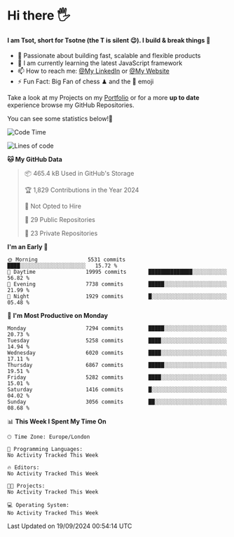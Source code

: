 # Hi there :raised_hand_with_fingers_splayed:
#### I am Tsot, short for Tsotne (the T is silent :wink:). I build & break things :space_invader:
- :telescope: Passionate about building fast, scalable and flexible products
- :seedling: I am currently learning the latest JavaScript framework 
- :mailbox: How to reach me: [@My LinkedIn](https://www.linkedin.com/in/tsotne-gvadzabia/) or [@My Website](https://tsotne.co.uk/contact)
- :zap: Fun Fact: Big Fan of chess ♟ and the 👾 emoji

Take a look at my Projects on my [Portfolio](https://tsotne.co.uk/) or for a more **up to date** experience browse my GitHub Repositories.

You can see some statistics below!:space_invader:
<!--START_SECTION:waka-->
![Code Time](http://img.shields.io/badge/Code%20Time-761%20hrs%202%20mins-blue)

![Lines of code](https://img.shields.io/badge/From%20Hello%20World%20I%27ve%20Written-12.6%20million%20lines%20of%20code-blue)

**🐱 My GitHub Data** 

> 📦 465.4 kB Used in GitHub's Storage 
 > 
> 🏆 1,829 Contributions in the Year 2024
 > 
> 🚫 Not Opted to Hire
 > 
> 📜 29 Public Repositories 
 > 
> 🔑 23 Private Repositories 
 > 
**I'm an Early 🐤** 

```text
🌞 Morning                5531 commits        ████░░░░░░░░░░░░░░░░░░░░░   15.72 % 
🌆 Daytime                19995 commits       ██████████████░░░░░░░░░░░   56.82 % 
🌃 Evening                7738 commits        █████░░░░░░░░░░░░░░░░░░░░   21.99 % 
🌙 Night                  1929 commits        █░░░░░░░░░░░░░░░░░░░░░░░░   05.48 % 
```
📅 **I'm Most Productive on Monday** 

```text
Monday                   7294 commits        █████░░░░░░░░░░░░░░░░░░░░   20.73 % 
Tuesday                  5258 commits        ████░░░░░░░░░░░░░░░░░░░░░   14.94 % 
Wednesday                6020 commits        ████░░░░░░░░░░░░░░░░░░░░░   17.11 % 
Thursday                 6867 commits        █████░░░░░░░░░░░░░░░░░░░░   19.51 % 
Friday                   5282 commits        ████░░░░░░░░░░░░░░░░░░░░░   15.01 % 
Saturday                 1416 commits        █░░░░░░░░░░░░░░░░░░░░░░░░   04.02 % 
Sunday                   3056 commits        ██░░░░░░░░░░░░░░░░░░░░░░░   08.68 % 
```


📊 **This Week I Spent My Time On** 

```text
🕑︎ Time Zone: Europe/London

💬 Programming Languages: 
No Activity Tracked This Week

🔥 Editors: 
No Activity Tracked This Week

🐱‍💻 Projects: 
No Activity Tracked This Week

💻 Operating System: 
No Activity Tracked This Week
```


 Last Updated on 19/09/2024 00:54:14 UTC
<!--END_SECTION:waka-->
